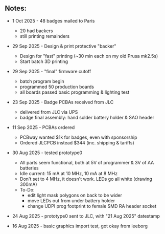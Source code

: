 
## Notes:

* 1 Oct 2025 - 48 badges mailed to Paris
  - 20 had backers
  - still printing remainders

* 29 Sep 2025 - Design & print protective "backer"
  - Design for "fast" printing (~30 min each on my old Prusa mk2.5s)
  - Start batch 3D printing

* 29 Sep 2025 - "final" firmware cutoff
  - batch program begin
  - programmed 50 production boards
  - all boards passed basic programming & lighting test

* 23 Sep 2025 - Badge PCBAs received from JLC
  - delivered from JLC via UPS
  - badge final assembly: hand solder battery holder & SAO header

* 11 Sep 2025 - PCBAs ordered
  - PCBway wanted $1k for badges, even with sponsorship
  - Ordered JLCPCB instead $344 (inc. shipping & tariffs)

* 30 Aug 2025 - tested prototype0
  - All parts seem functional, both at 5V of programmer & 3V of AA batteries
  - Idle current: 15 mA at 10 MHz, 10 mA at 8 MHz
  - Don't set to 4 MHz, it doesn't work. LEDs go all white (drawing 300mA)
  - To-Do:
    - edit light mask polygons on back to be wider
    - move LEDs out from under battery holder
    - change UDPI prog footprint to female SMD RA header socket

* 24 Aug 2025 - prototype0 sent to JLC, with "21 Aug 2025" datestamp

* 16 Aug 2025 - basic graphics import test, got okay from leeborg
